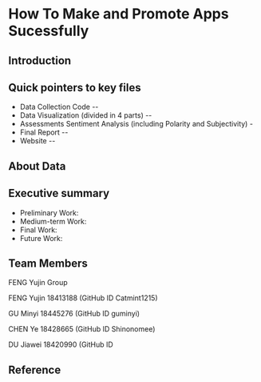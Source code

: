 # How To Make and Promote Apps Sucessfully
## Introduction
## Quick pointers to key files
- Data Collection Code --
- Data Visualization (divided in 4 parts) --
- Assessments Sentiment Analysis (including Polarity and Subjectivity) - 
- Final Report --
- Website --
## About Data
## Executive summary
- Preliminary Work:
- Medium-term Work:
- Final Work: 
- Future Work:
## Team Members
FENG Yujin Group 

FENG Yujin 18413188 (GitHub ID Catmint1215)

GU Minyi 18445276 (GitHub ID guminyi)

CHEN Ye 18428665 (GitHub ID Shinonomee)

DU Jiawei 18420990 (GitHub ID 
## Reference
